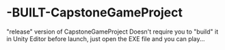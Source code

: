 # -BUILT-CapstoneGameProject
"release" version of CapstoneGameProject
Doesn't require you to "build" it in Unity Editor before launch, just open the EXE file and you can play...
